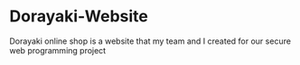 # Dorayaki-Website
Dorayaki online shop is a website that my team and I created for our secure web programming project
